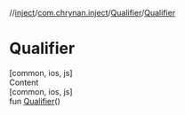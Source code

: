 //[inject](../../../index.md)/[com.chrynan.inject](../index.md)/[Qualifier](index.md)/[Qualifier](-qualifier.md)



# Qualifier  
[common, ios, js]  
Content  
[common, ios, js]  
fun [Qualifier](-qualifier.md)()  



